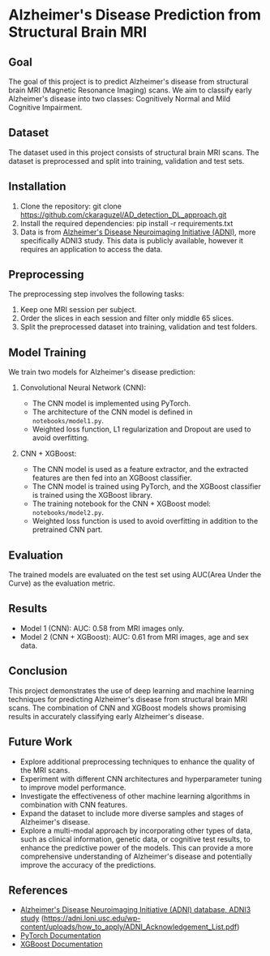 # Alzheimer's Disease Prediction from Structural Brain MRI

## Goal
The goal of this project is to predict Alzheimer's disease from structural brain MRI (Magnetic Resonance Imaging) scans. We aim to classify early Alzheimer's disease into two classes: Cognitively Normal and Mild Cognitive Impairment.

## Dataset
The dataset used in this project consists of structural brain MRI scans. The dataset is preprocessed and split into training, validation and test sets.

## Installation
1. Clone the repository:
git clone https://github.com/ckaraguzel/AD_detection_DL_approach.git
2. Install the required dependencies: 
pip install -r requirements.txt 
3. Data is from [Alzheimer's Disease Neuroimaging Initiative (ADNI)](https://adni.loni.usc.edu/data-samples/access-data/), more specifically ADNI3 study. This data is publicly available, however it requires an application to access the data.

## Preprocessing
The preprocessing step involves the following tasks:
1. Keep one MRI session per subject.
2. Order the slices in each session and filter only middle 65 slices.  
3. Split the preprocessed dataset into training, validation and test folders.

## Model Training
We train two models for Alzheimer's disease prediction:
1. Convolutional Neural Network (CNN):
   - The CNN model is implemented using PyTorch.
   - The architecture of the CNN model is defined in `notebooks/model1.py`.
   - Weighted loss function, L1 regularization and Dropout are used to avoid overfitting.

2. CNN + XGBoost:
   - The CNN model is used as a feature extractor, and the extracted features are then fed into an XGBoost classifier.
   - The CNN model is trained using PyTorch, and the XGBoost classifier is trained using the XGBoost library.
   - The training notebook for the CNN + XGBoost model: `notebooks/model2.py`.
   - Weighted loss function is used to avoid overfitting in addition to the pretrained CNN part.

## Evaluation
The trained models are evaluated on the test set using AUC(Area Under the Curve) as the evaluation metric.

## Results
- Model 1 (CNN): AUC: 0.58 from MRI images only.
- Model 2 (CNN + XGBoost): AUC: 0.61 from MRI images, age and sex data.

## Conclusion
This project demonstrates the use of deep learning and machine learning techniques for predicting Alzheimer's disease from structural brain MRI scans. The combination of CNN and XGBoost models shows promising results in accurately classifying early Alzheimer's disease.

## Future Work
- Explore additional preprocessing techniques to enhance the quality of the MRI scans.
- Experiment with different CNN architectures and hyperparameter tuning to improve model performance.
- Investigate the effectiveness of other machine learning algorithms in combination with CNN features.
- Expand the dataset to include more diverse samples and stages of Alzheimer's disease.
- Explore a multi-modal approach by incorporating other types of data, such as clinical information, genetic data, or cognitive test results, to enhance the predictive power of the models. This can provide a more comprehensive understanding of Alzheimer's disease and potentially improve the accuracy of the predictions.


## References
- [Alzheimer's Disease Neuroimaging Initiative (ADNI) database, ADNI3 study](http://adni.loni.usc.edu/) (https://adni.loni.usc.edu/wp-content/uploads/how_to_apply/ADNI_Acknowledgement_List.pdf)
- [PyTorch Documentation](https://pytorch.org/docs/stable/index.html)
- [XGBoost Documentation](https://xgboost.readthedocs.io/)

